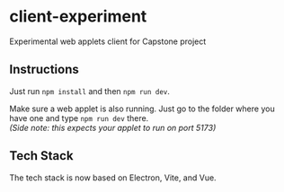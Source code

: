 # client-experiment
Experimental web applets client for Capstone project

## Instructions
Just run `npm install` and then `npm run dev`.

Make sure a web applet is also running. Just go to the folder where you have one and type `npm run dev` there.    
*(Side note: this expects your applet to run on port 5173)*

## Tech Stack
The tech stack is now based on Electron, Vite, and Vue.